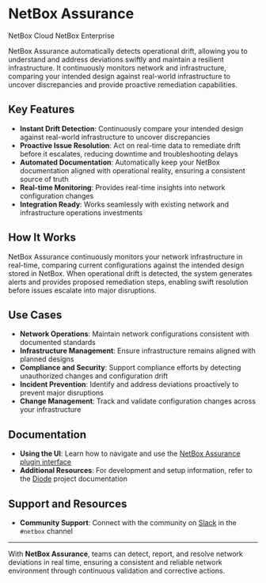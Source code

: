 # NetBox Assurance

<span class="pill pill-cloud">NetBox Cloud</span>
<span class="pill pill-enterprise">NetBox Enterprise</span>

NetBox Assurance automatically detects operational drift, allowing you to understand and address deviations swiftly and maintain a resilient infrastructure. It continuously monitors network and infrastructure, comparing your intended design against real-world infrastructure to uncover discrepancies and provide proactive remediation capabilities.

## Key Features
- **Instant Drift Detection**: Continuously compare your intended design against real-world infrastructure to uncover discrepancies
- **Proactive Issue Resolution**: Act on real-time data to remediate drift before it escalates, reducing downtime and troubleshooting delays
- **Automated Documentation**: Automatically keep your NetBox documentation aligned with operational reality, ensuring a consistent source of truth
- **Real-time Monitoring**: Provides real-time insights into network configuration changes
- **Integration Ready**: Works seamlessly with existing network and infrastructure operations investments

## How It Works
NetBox Assurance continuously monitors your network infrastructure in real-time, comparing current configurations against the intended design stored in NetBox. When operational drift is detected, the system generates alerts and provides proposed remediation steps, enabling swift resolution before issues escalate into major disruptions.

## Use Cases
- **Network Operations**: Maintain network configurations consistent with documented standards
- **Infrastructure Management**: Ensure infrastructure remains aligned with planned designs  
- **Compliance and Security**: Support compliance efforts by detecting unauthorized changes and configuration drift
- **Incident Prevention**: Identify and address deviations proactively to prevent major disruptions
- **Change Management**: Track and validate configuration changes across your infrastructure

## Documentation
- **Using the UI**: Learn how to navigate and use the [NetBox Assurance plugin interface](using-the-ui.md)
- **Additional Resources**: For development and setup information, refer to the [Diode](../netbox-extensions/diode/index.md) project documentation

## Support and Resources
- **Community Support**: Connect with the community on [Slack](https://netdev.chat/) in the `#netbox` channel

---
With **NetBox Assurance**, teams can detect, report, and resolve network deviations in real time, ensuring a consistent and reliable network environment through continuous validation and corrective actions.